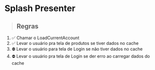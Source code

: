 # Splash Presenter

> ## Regras
1.  ✅ Chamar o LoadCurrentAccount
2.  ✅ Levar o usuário pra tela de produtos se tiver dados no cache
3.  ⛔ Levar o usuário para tela de Login se não tiver dados no cache
4.  ⛔ Levar o usuário pra tela de Login se der erro ao carregar dados do cache